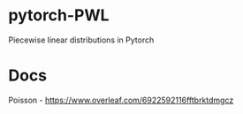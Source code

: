 # pytorch-PWL
Piecewise linear distributions in Pytorch

# Docs

Poisson - https://www.overleaf.com/6922592116fftbrktdmgcz
